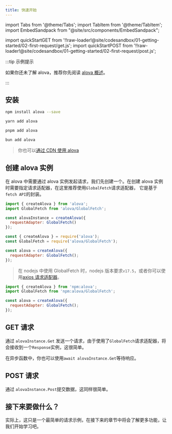 ```yaml
---
title: 快速开始
---
```


import Tabs from '@theme/Tabs';
import TabItem from '@theme/TabItem';
import EmbedSandpack from "@site/src/components/EmbedSandpack";

import quickStartGET from '!!raw-loader!@site/codesandbox/01-getting-started/02-first-request/get.js';
import quickStartPOST from '!!raw-loader!@site/codesandbox/01-getting-started/02-first-request/post.js';

:::tip 示例提示

如果你还未了解 alova，推荐你先阅读 [alova 概述](/tutorial/getting-started)。

:::

## 安装

<Tabs>
<TabItem value="1" label="npm">

```bash
npm install alova --save
```

</TabItem>
<TabItem value="2" label="yarn">

```bash
yarn add alova
```

</TabItem>
<TabItem value="3" label="pnpm">

```bash
pnpm add alova
```

</TabItem>
<TabItem value="4" label="bun">

```bash
bun add alova
```

</TabItem>
</Tabs>

> 你也可以[通过 CDN 使用 alova](/tutorial/others/use-in-static)

## 创建 alova 实例

在 alova 中需要通过 alova 实例发起请求，我们先创建一个。在创建 alova 实例时需要指定请求适配器，在这里推荐使用`GlobalFetch`请求适配器， 它是基于`fetch API`的封装。

<Tabs>
<TabItem value="1" label="esModule">

```javascript
import { createAlova } from 'alova';
import GlobalFetch from 'alova/GlobalFetch';

const alovaInstance = createAlova({
  requestAdapter: GlobalFetch()
});
```

</TabItem>
<TabItem value="2" label="commonJS">

```javascript
const { createAlova } = require('alova');
const GlobalFetch = require('alova/GlobalFetch');

const alova = createAlova({
  requestAdapter: GlobalFetch();
});
```

> 在 nodejs 中使用 GlobalFetch 时，nodejs 版本要求`v17.5`，或者你可以使用[axios 请求适配器](/tutorial/request-adapter/alova-adapter-axios/)。

</TabItem>
<TabItem value="3" label="deno">

```javascript
import { createAlova } from 'npm:alova';
import GlobalFetch from 'npm:alova/GlobalFetch';

const alova = createAlova({
  requestAdapter: GlobalFetch();
});
```

</TabItem>
</Tabs>

## GET 请求

通过 `alovaInstance.Get` 发送一个请求，由于使用了`GlobalFetch`请求适配器，将会接收到一个`Response`实例，这很简单。

<EmbedSandpack template="vanilla" mainFile={quickStartGET} editorHeight={400} containBaseURL={false} />

在异步函数中，你也可以使用`await alovaInstance.Get`等待响应。

## POST 请求

通过 `alovaInstance.Post`提交数据，这同样很简单。

<EmbedSandpack template="vanilla" mainFile={quickStartPOST} editorHeight={400} containBaseURL={false} />

## 接下来要做什么？

实际上，这只是一个最简单的请求示例，在接下来的章节中将会了解更多功能，让我们开始学习吧。
